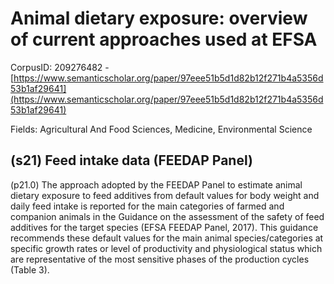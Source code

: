 # Animal dietary exposure: overview of current approaches used at EFSA

CorpusID: 209276482 - [https://www.semanticscholar.org/paper/97eee51b5d1d82b12f271b4a5356d53b1af29641](https://www.semanticscholar.org/paper/97eee51b5d1d82b12f271b4a5356d53b1af29641)

Fields: Agricultural And Food Sciences, Medicine, Environmental Science

## (s21) Feed intake data (FEEDAP Panel)
(p21.0) The approach adopted by the FEEDAP Panel to estimate animal dietary exposure to feed additives from default values for body weight and daily feed intake is reported for the main categories of farmed and companion animals in the Guidance on the assessment of the safety of feed additives for the target species (EFSA FEEDAP Panel, 2017). This guidance recommends these default values for the main animal species/categories at specific growth rates or level of productivity and physiological status which are representative of the most sensitive phases of the production cycles (Table 3).   

